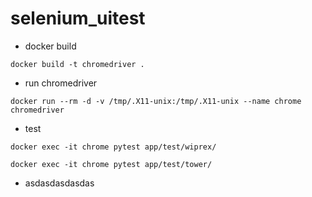 # selenium_uitest


- docker build
```
docker build -t chromedriver .
```

- run chromedriver
```
docker run --rm -d -v /tmp/.X11-unix:/tmp/.X11-unix --name chrome chromedriver
```

- test
```
docker exec -it chrome pytest app/test/wiprex/
```
```
docker exec -it chrome pytest app/test/tower/
```
- asdasdasdasdas